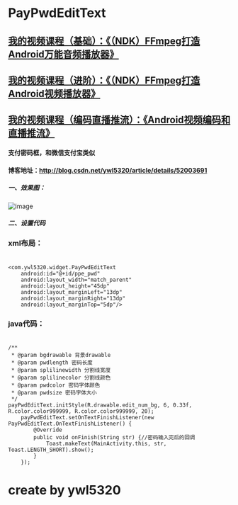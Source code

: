 # PayPwdEditText
## [我的视频课程（基础）：《（NDK）FFmpeg打造Android万能音频播放器》](https://edu.csdn.net/course/detail/6842)
## [我的视频课程（进阶）：《（NDK）FFmpeg打造Android视频播放器》](https://edu.csdn.net/course/detail/8036)
## [我的视频课程（编码直播推流）：《Android视频编码和直播推流》](https://edu.csdn.net/course/detail/8942)
#### 支付密码框，和微信支付宝类似
#### 博客地址：http://blog.csdn.net/ywl5320/article/details/52003691
##### 一、效果图：
![image](https://github.com/wanliyang1990/PayPwdEditText/blob/master/imgs/pwd.gif)<br/>
##### 二、设置代码
### xml布局：<br/><br/>

    <com.ywl5320.widget.PayPwdEditText
        android:id="@+id/ppe_pwd"
        android:layout_width="match_parent"
        android:layout_height="45dp"
        android:layout_marginLeft="13dp"
        android:layout_marginRight="13dp"
        android:layout_marginTop="5dp"/>

### java代码：<br/><br/>

    /**
     * @param bgdrawable 背景drawable
     * @param pwdlength 密码长度
     * @param splilinewidth 分割线宽度
     * @param splilinecolor 分割线颜色
     * @param pwdcolor 密码字体颜色
     * @param pwdsize 密码字体大小
     */
    payPwdEditText.initStyle(R.drawable.edit_num_bg, 6, 0.33f, R.color.color999999, R.color.color999999, 20);
        payPwdEditText.setOnTextFinishListener(new PayPwdEditText.OnTextFinishListener() {
            @Override
            public void onFinish(String str) {//密码输入完后的回调
                Toast.makeText(MainActivity.this, str, Toast.LENGTH_SHORT).show();
            }
        });
        
# create by ywl5320
